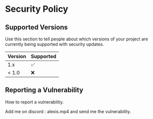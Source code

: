 # Security Policy

## Supported Versions

Use this section to tell people about which versions of your project are
currently being supported with security updates.

| Version | Supported          |
| ------- | ------------------ |
|   1.x   | :white_check_mark: |
| < 1.0   | :x:                |

## Reporting a Vulnerability

How to report a vulnerability.

Add me on discord : alexis.mp4 and send me the vulnerability.
